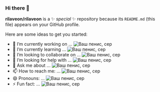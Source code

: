 ### Hi there 👋


**rilaveon/rilaveon** is a ✨ _special_ ✨ repository because its `README.md` (this file) appears on your GitHub profile.

Here are some ideas to get you started:

- 🔭 I’m currently working on ... ![Ваш пенис, сер](https://cdn.frankerfacez.com/d5/fd/d5fdde186d5907fffb18076d2debfed5.PNG)
- 🌱 I’m currently learning ... ![Ваш пенис, сер](https://cdn.betterttv.net/emote/5eb9936e813f921693557ee2/1x)
- 👯 I’m looking to collaborate on ... ![Ваш пенис, сер](https://cdn.frankerfacez.com/2e/b8/2eb8aa789f1e8bab2f5924cd2c95269c.PNG)
- 🤔 I’m looking for help with ... ![Ваш пенис, сер](https://cdn.frankerfacez.com/148be25d60c69a74feae6e6e9e737821.png)
- 💬 Ask me about ... ![Ваш пенис, сер](https://cdn.frankerfacez.com/d5/fd/d5fdde186d5907fffb18076d2debfed5.PNG)
- 📫 How to reach me: ... ![Ваш пенис, сер](https://cdn.frankerfacez.com/d5/fd/d5fdde186d5907fffb18076d2debfed5.PNG)
- 😄 Pronouns: ... ![Ваш пенис, сер](https://cdn.frankerfacez.com/d5/fd/d5fdde186d5907fffb18076d2debfed5.PNG)
- ⚡ Fun fact: ... ![Ваш пенис, сер](https://cdn.betterttv.net/emote/5ee239c7924aa35e32a7a1ef/1x)

